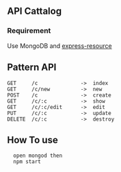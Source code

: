 ## API Cattalog

### Requirement
Use MongoDB and    [express-resource](https://github.com/expressjs/express-resource)

## Pattern API
```
GET     /c              ->  index
GET     /c/new          ->  new
POST    /c              ->  create
GET     /c/:c           ->  show
GET     /c/:c/edit      ->  edit
PUT     /c/:c           ->  update
DELETE  /c/:c           ->  destroy
```

## How To use
```
  open mongod then
  npm start
```
